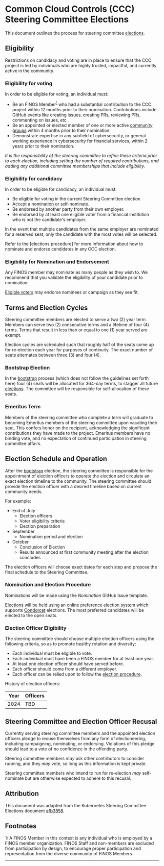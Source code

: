# Common Cloud Controls (CCC) Steering Committee Elections

This document outlines the process for steering committee [elections].

## Eligibility

Restrictions on candidacy and voting are in place to ensure that the CCC project is led by individuals who are highly trusted, impactful, and currently active in the community.

### Eligibility for voting

In order to be eligible for voting, an individual must:

- Be an FINOS Member<sup>[1](#footnote1)</sup> who had a substantial contribution to the CCC project within 12 months prior to their nomination. Contributions include GitHub events like creating issues, creating PRs, reviewing PRs, commenting on issues, etc.
- Be an appointed or elected member of one or more active [community groups] within 4 months prior to their nomination.
- Demonstrate expertise in any subfield of cybersecurity, or general working experience in cybersecurity for financial services, within 2 years prior to their nomination.

_It is the responsibility of the steering committee to refine these criteria prior to each election, including setting the number of required contributions, and adding any additional committee memberships that include eligibility._

### Eligibility for candidacy

In order to be eligible for candidacy, an individual must:

- Be eligible for voting in the current Steering Committee election.
- Accept a nomination or self-nominate.
- Be endorsed by another party from their own employer.
- Be endorsed by at least one eligible voter from a financial institution who is
  not the candidate's employer.

In the event that multiple candidates from the same employer are nominated for a reserved seat, only the candidate with the most votes will be selected.

Refer to the [elections procedure] for more information about how to nominate and endorse candidates in any CCC election.

### Eligibility for Nomination and Endorsement

Any FINOS member may nominate as many people as they wish to. We recommend that you validate the eligibility of your candidate prior to nomination.

[Eligible voters](#eligibility-for-voting) may endorse nominees or campaign as they see fit.

## Terms and Election Cycles

Steering committee members are elected to serve a two (2) year term. Members can serve two (2) consecutive terms and a lifetime of four (4) terms. Terms that result in less than or equal to one (1) year served are exempt.

Election cycles are scheduled such that roughly half of the seats come up for re-election each year for purposes of continuity. The exact number of seats alternates between three (3) and four (4).

### Bootstrap Election

In the [bootstrap] process (which does not follow the guidelines set forth here) four (4) seats will be allocated for 364-day terms, to stagger all future [elections]. The committee will be responsible for self-allocation of these seats.

### Emeritus Term

Members of the steering committee who complete a term will graduate to becoming Emeritus members of the steering committee upon vacating their seat. This confers honor on the recipient, acknowledging the significant contributions they have made to the project. Emeritus members have no binding vote, and no expectation of continued participation in steering committee affairs.

## Election Schedule and Operation

After the [bootstrap] election, the steering committee is responsible for the appointment of election officers to operate the election and circulate an exact election timeline to the community. The steering committee should provide the election officer with a desired timeline based on current community needs.

For example:

- End of July
  - Election officers
  - Voter eligibility criteria
  - Election preparation
- September
  - Nomination period and election
- October
  - Conclusion of Election
  - Results announced at first community meeting after the election concludes

The election officers will choose exact dates for each step and propose the final schedule to the Steering Committee.

### Nomination and Election Procedure

Nominations will be made using the _Nomination_ GitHub Issue template.

[Elections] will be held using an online preference election system which supports [Condorcet] elections. The most preferred candidates will be elected to the open seats.

### Election Officer Eligibility

The steering committee should choose multiple election officers using the following criteria, so as to promote healthy rotation and diversity:

- Each individual must be eligible to vote.
- Each individual must have been a FINOS member for at least one year.
- At least one election officer should have served before.
- Each officer should come from a different employer.
- Each officer can be relied upon to follow the [election procedure].

History of election officers:

| Year | Officers |
| ---- | -------- |
| 2024 | TBD      |

## Steering Committee and Election Officer Recusal

Currently serving steering committee members and the appointed election officers
pledge to recuse themselves from any form of electioneering, including
campaigning, nominating, or endorsing. Violations of this pledge should lead to
a vote of no confidence in the offending party.

Steering committee members _may_ ask other contributors to consider running,
and they _may_ vote, so long as this information is kept private.

Steering committee members who intend to run for re-election _may_
self-nominate but are otherwise expected to adhere to this recusal.

## Attribution

This document was adapted from the Kubernetes Steering Committee Elections document [afb3858].

## Footnotes

<a name="footnote1">1</a>: A FINOS Member in this context is any individual who is employed by a FINOS member organization. FINOS Staff and non-members are excluded from participation by design, to encourage proper participation and representation from the diverse community of FINOS Members.

---

[community groups]: ../community-structure.md
[Condorcet]: https://en.wikipedia.org/wiki/Condorcet_method
[election procedure]: #nomination-and-election-procedure
[bootstrap]: /docs/governance/formation/bootstrap.md
[elections]: /docs/governance/steering/elections.md
[afb3858]: https://github.com/kubernetes/steering/blob/afb3858/elections.md
